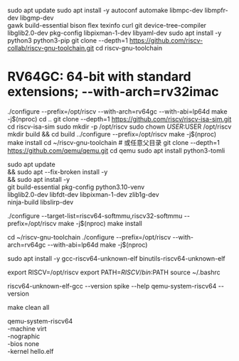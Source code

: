 sudo apt update
sudo apt install -y autoconf automake libmpc-dev libmpfr-dev libgmp-dev \
    gawk build-essential bison flex texinfo curl git device-tree-compiler \
    libglib2.0-dev pkg-config libpixman-1-dev libyaml-dev
sudo apt install -y python3 python3-pip
git clone --depth=1 https://github.com/riscv-collab/riscv-gnu-toolchain.git
cd riscv-gnu-toolchain
# RV64GC: 64-bit with standard extensions;  --with-arch=rv32imac
./configure --prefix=/opt/riscv --with-arch=rv64gc --with-abi=lp64d
make -j$(nproc)
cd ..
git clone --depth=1 https://github.com/riscv/riscv-isa-sim.git
cd riscv-isa-sim
sudo mkdir -p /opt/riscv
sudo chown $USER:$USER /opt/riscv
mkdir build && cd build
../configure --prefix=/opt/riscv
make -j$(nproc)
make install
cd ~/riscv-gnu-toolchain  # 或任意父目录
git clone --depth=1 https://github.com/qemu/qemu.git
cd qemu
sudo apt install python3-tomli

sudo apt update \
&& sudo apt --fix-broken install -y \
&& sudo apt install -y \
  git build-essential pkg-config python3.10-venv \
  libglib2.0-dev libfdt-dev libpixman-1-dev zlib1g-dev \
  ninja-build libslirp-dev

./configure --target-list=riscv64-softmmu,riscv32-softmmu --prefix=/opt/riscv
make -j$(nproc)
make install

cd ~/riscv-gnu-toolchain
./configure --prefix=/opt/riscv --with-arch=rv64gc --with-abi=lp64d
make -j$(nproc)

sudo apt install -y gcc-riscv64-unknown-elf binutils-riscv64-unknown-elf

export RISCV=/opt/riscv
export PATH=$RISCV/bin:$PATH
source ~/.bashrc

riscv64-unknown-elf-gcc --version
spike --help
qemu-system-riscv64 --version



make clean all

qemu-system-riscv64 \
  -machine virt \
  -nographic \
  -bios none \
  -kernel hello.elf

